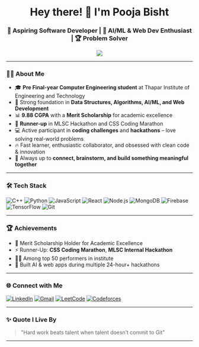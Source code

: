 <h1 align="center">Hey there! 👋 I'm Pooja Bisht</h1>
<h3 align="center">🚀 Aspiring Software Developer | 🧠 AI/ML & Web Dev Enthusiast | 🏆 Problem Solver</h3>

<p align="center">
  <img src="https://readme-typing-svg.demolab.com?font=Fira+Code&duration=2500&pause=1000&center=true&vCenter=true&width=435&lines=Pre+Final+Year+Undergrad+@+TIET;AI%2FML+%7C+Web+Development+%7C+DSA;%7C+Fast+Learner+%7C+Team+Player;Building+Cool+%26+Impactful+Projects" />
</p>

---

### 👩‍💻 About Me

- 🎓 **Pre Final-year Computer Engineering student** at Thapar Institute of Engineering and Technology  
- 🧠 Strong foundation in **Data Structures, Algorithms, AI/ML, and Web Development**
- 📊 **9.88 CGPA** with a **Merit Scholarship** for academic excellence  
- 🏅 **Runner-up** in MLSC Hackathon and CSS Coding Marathon  
- 💻 Active participant in **coding challenges** and **hackathons** – love solving real-world problems  
- 🔥 Fast learner, enthusiastic collaborator, and obsessed with clean code & innovation  
- 💬 Always up to **connect, brainstorm, and build something meaningful together**

---

### 🛠️ Tech Stack

![C++](https://img.shields.io/badge/C%2B%2B-00599C?style=for-the-badge&logo=c%2B%2B&logoColor=white)
![Python](https://img.shields.io/badge/Python-FFD43B?style=for-the-badge&logo=python&logoColor=blue)
![JavaScript](https://img.shields.io/badge/JavaScript-F0DB4F?style=for-the-badge&logo=javascript&logoColor=black)
![React](https://img.shields.io/badge/React-61DAFB?style=for-the-badge&logo=react&logoColor=black)
![Node.js](https://img.shields.io/badge/Node.js-3C873A?style=for-the-badge&logo=node.js&logoColor=white)
![MongoDB](https://img.shields.io/badge/MongoDB-4EA94B?style=for-the-badge&logo=mongodb&logoColor=white)
![Firebase](https://img.shields.io/badge/Firebase-FFCA28?style=for-the-badge&logo=firebase&logoColor=black)
![TensorFlow](https://img.shields.io/badge/TensorFlow-FF6F00?style=for-the-badge&logo=tensorflow&logoColor=white)
![Git](https://img.shields.io/badge/Git-F1502F?style=for-the-badge&logo=git&logoColor=white)

---

### 🏆 Achievements

- 🥇 Merit Scholarship Holder for Academic Excellence  
- ⚡️ Runner-Up: **CSS Coding Marathon**, **MLSC Internal Hackathon**  
- 👩‍💻 Among top 50 performers in institute
- 🧠 Built AI & web apps during multiple 24-hour+ hackathons

---

### 🌐 Connect with Me

[![LinkedIn](https://img.shields.io/badge/LinkedIn-blue?style=for-the-badge&logo=linkedin&logoColor=white)](https://www.linkedin.com/in/pooja-bisht16/)
[![Gmail](https://img.shields.io/badge/Gmail-D14836?style=for-the-badge&logo=gmail&logoColor=white)](mailto:poojabishtdoon@gmail.com)
[![LeetCode](https://img.shields.io/badge/LeetCode-FFA116?style=for-the-badge&logo=leetcode&logoColor=black)](https://leetcode.com/u/poojabisht16/)
[![Codeforces](https://img.shields.io/badge/Codeforces-1F8ACB?style=for-the-badge&logo=codeforces&logoColor=white)](https://codeforces.com/profile/hyperpb16)

---

### ✨ Quote I Live By
> "Hard work beats talent when talent doesn’t commit to Git"

---

